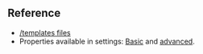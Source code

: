 ## Reference

-   [/templates files](https://shopify.dev/docs/themes/files)
-   Properties available in settings: [Basic](https://shopify.dev/docs/themes/settings#basic-input-setting-types) and [advanced](https://shopify.dev/docs/themes/settings#special-input-setting-types).
